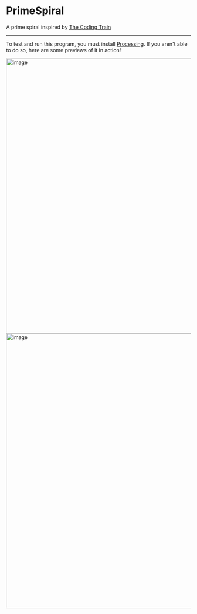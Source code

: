 # PrimeSpiral
A prime spiral inspired by [The Coding Train](https://github.com/CodingTrain)

---

To test and run this program, you must install [Processing](https://processing.org/). If you aren't able to do so, here are some previews of it in action!

<img width="750" alt="image" src="https://user-images.githubusercontent.com/87545752/159386546-7a84fee2-0c46-4c38-9e5d-c7da642c23c5.png">
<img width="750" alt="image" src="https://user-images.githubusercontent.com/87545752/159386508-5ca0d397-a0c1-43db-a756-9e1bcd8dc5a9.png">

